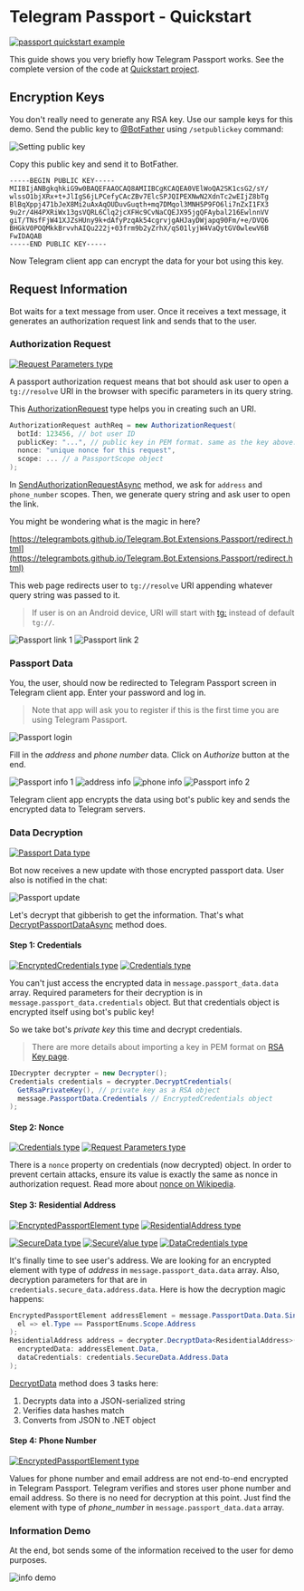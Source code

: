 # Telegram Passport - Quickstart

[![passport quickstart example](https://img.shields.io/badge/Examples-Passport_Quickstart-green.svg?style=flat-square)](https://github.com/TelegramBots/Telegram.Bot.Extensions.Passport/tree/master/src/Quickstart/Program.cs)

This guide shows you very briefly how Telegram Passport works.
See the complete version of the code at [Quickstart project].

## Encryption Keys

You don't really need to generate any RSA key. Use our sample keys for this demo.
Send the public key to [@BotFather] using `/setpublickey` command:

![Setting public key](../docs/shot-passport_botfather.jpg)

Copy this public key and send it to BotFather.

```text
-----BEGIN PUBLIC KEY-----
MIIBIjANBgkqhkiG9w0BAQEFAAOCAQ8AMIIBCgKCAQEA0VElWoQA2SK1csG2/sY/
wlssO1bjXRx+t+JlIgS6jLPCefyCAcZBv7ElcSPJQIPEXNwN2XdnTc2wEIjZ8bTg
BlBqXppj471bJeX8Mi2uAxAqOUDuvGuqth+mq7DMqol3MNH5P9FO6li7nZxI1FX3
9u2r/4H4PXRiWx13gsVQRL6Clq2jcXFHc9CvNaCQEJX95jgQFAybal216EwlnnVV
giT/TNsfFjW41XJZsHUny9k+dAfyPzqAk54cgrvjgAHJayDWjapq90Fm/+e/DVQ6
BHGkV0POQMkkBrvvhAIQu222j+03frm9b2yZrhX/qS01lyjW4VaQytGV0wlewV6B
FwIDAQAB
-----END PUBLIC KEY-----
```

Now Telegram client app can encrypt the data for your bot using this key.

## Request Information

Bot waits for a text message from user. Once it receives a text message, it generates an authorization request link
and sends that to the user.

### Authorization Request

[![Request Parameters type](https://img.shields.io/badge/Passport_API_type-Request_Parameters-blue.svg?style=flat-square)](https://core.telegram.org/passport#request-parameters)

A passport authorization request means that bot should ask user to open a
`tg://resolve` URI in the browser with specific parameters in its query string.

This [AuthorizationRequest] type helps you in creating such an URI.

```c#
AuthorizationRequest authReq = new AuthorizationRequest(
  botId: 123456, // bot user ID
  publicKey: "...", // public key in PEM format. same as the key above.
  nonce: "unique nonce for this request",
  scope: ... // a PassportScope object
);
```

In [SendAuthorizationRequestAsync] method, we ask for `address` and `phone_number` scopes.
Then, we generate query string and ask user to open the link.

You might be wondering what is the magic in here?

[https://telegrambots.github.io/Telegram.Bot.Extensions.Passport/redirect.html](https://telegrambots.github.io/Telegram.Bot.Extensions.Passport/redirect.html)

This web page redirects user to `tg://resolve` URI appending whatever query string was passed to it.

> If user is on an Android device, URI will start with [tg:] instead of default `tg://`.

![Passport link 1](../docs/shot-passport_link1.jpg)
![Passport link 2](../docs/shot-passport_link2.jpg)

### Passport Data

You, the user, should now be redirected to Telegram Passport screen in Telegram client app.
Enter your password and log in.

> Note that app will ask you to register if this is the first time you are using Telegram Passport.

![Passport login](../docs/shot-passport_login.jpg)

Fill in the _address_ and _phone number_ data. Click on _Authorize_ button at the end.

![Passport info 1](../docs/shot-passport_adress_phone1.jpg)
![address info](../docs/shot-passport_adress.jpg)
![phone info](../docs/shot-passport_phone.jpg)
![Passport info 2](../docs/shot-passport_adress_phone2.jpg)

Telegram client app encrypts the data using bot's public key and sends the encrypted data to Telegram servers.

### Data Decryption

[![Passport Data type](https://img.shields.io/badge/Bot_API_type-Passport_Data-blue.svg?style=flat-square)](https://core.telegram.org/bots/api#passportdata)

Bot now receives a new update with those encrypted passport data. User also is notified in the chat:

![Passport update](../docs/shot-passport_update.jpg)

Let's decrypt that gibberish to get the information. That's what [DecryptPassportDataAsync] method does.

#### Step 1: Credentials

[![EncryptedCredentials type](https://img.shields.io/badge/Bot_API_type-EncryptedCredentials-blue.svg?style=flat-square)](https://core.telegram.org/bots/api#encryptedcredentials)
[![Credentials type](https://img.shields.io/badge/Passport_API_type-Credentials-blue.svg?style=flat-square)](https://core.telegram.org/passport#credentials)

You can't just access the encrypted data in `message.passport_data.data` array.
Required parameters for their decryption is in `message.passport_data.credentials` object.
But that credentials object is encrypted itself using bot's public key!

So we take bot's _private key_ this time and decrypt credentials.

> There are more details about importing a key in PEM format on [RSA Key page].

```c#
IDecrypter decrypter = new Decrypter();
Credentials credentials = decrypter.DecryptCredentials(
  GetRsaPrivateKey(), // private key as a RSA object
  message.PassportData.Credentials // EncryptedCredentials object
);
```

#### Step 2: Nonce

[![Credentials type](https://img.shields.io/badge/Passport_API_type-Credentials-blue.svg?style=flat-square)](https://core.telegram.org/passport#credentials)
[![Request Parameters type](https://img.shields.io/badge/Passport_API_type-Request_Parameters-blue.svg?style=flat-square)](https://core.telegram.org/passport#request-parameters)

There is a `nonce` property on credentials (now decrypted) object.
In order to prevent certain attacks, ensure its value is exactly the same as nonce in authorization request.
Read more about [nonce on Wikipedia].

#### Step 3: Residential Address

[![EncryptedPassportElement type](https://img.shields.io/badge/Bot_API_type-EncryptedPassportElement-blue.svg?style=flat-square)](https://core.telegram.org/bots/api#encryptedpassportelement)
[![ResidentialAddress type](https://img.shields.io/badge/Passport_API_type-ResidentialAddress-blue.svg?style=flat-square)](https://core.telegram.org/passport#residentialaddress)

[![SecureData type](https://img.shields.io/badge/Passport_API_type-SecureData-blue.svg?style=flat-square)](https://core.telegram.org/passport#securedata)
[![SecureValue type](https://img.shields.io/badge/Passport_API_type-SecureValue-blue.svg?style=flat-square)](https://core.telegram.org/passport#securevalue)
[![DataCredentials type](https://img.shields.io/badge/Passport_API_type-DataCredentials-blue.svg?style=flat-square)](https://core.telegram.org/passport#datacredentials)

It's finally time to see user's address.
We are looking for an encrypted element with type of _address_ in `message.passport_data.data` array.
Also, decryption parameters for that are in `credentials.secure_data.address.data`.
Here is how the decryption magic happens:

```c#
EncryptedPassportElement addressElement = message.PassportData.Data.Single(
  el => el.Type == PassportEnums.Scope.Address
);
ResidentialAddress address = decrypter.DecryptData<ResidentialAddress>(
  encryptedData: addressElement.Data,
  dataCredentials: credentials.SecureData.Address.Data
);
```

[DecryptData] method does 3 tasks here:

1. Decrypts data into a JSON-serialized string
1. Verifies data hashes match
1. Converts from JSON to .NET object

#### Step 4: Phone Number

[![EncryptedPassportElement type](https://img.shields.io/badge/Bot_API_type-EncryptedPassportElement-blue.svg?style=flat-square)](https://core.telegram.org/bots/api#encryptedpassportelement)

Values for phone number and email address are not end-to-end encrypted in Telegram Passport.
Telegram verifies and stores user phone number and email address.
So there is no need for decryption at this point.
Just find the element with type of _phone\_number_ in `message.passport_data.data` array.

### Information Demo

At the end, bot sends some of the information received to the user for demo purposes.

![info demo](../docs/shot-passport_quickstart.jpg)

<!-- ----------- -->

[Quickstart project]: https://github.com/TelegramBots/Telegram.Bot.Extensions.Passport/tree/master/src/Quickstart
[@BotFather]: https://t.me/BotFather
[AuthorizationRequest]: https://github.com/TelegramBots/Telegram.Bot.Extensions.Passport/blob/gh-pages/redirect.html
[SendAuthorizationRequestAsync]: https://github.com/TelegramBots/Telegram.Bot.Extensions.Passport/blob/gh-pages/redirect.html
[tg:]: https://github.com/TelegramBots/Telegram.Bot.Extensions.Passport/blob/gh-pages/redirect.html
[DecryptPassportDataAsync]: https://github.com/TelegramBots/Telegram.Bot.Extensions.Passport/blob/gh-pages/redirect.html
[RSA Key page]: key.md
[nonce on Wikipedia]: https://en.wikipedia.org/wiki/Cryptographic_nonce
[DecryptData]: https://github.com/TelegramBots/Telegram.Bot.Extensions.Passport/blob/master/src/Telegram.Bot.Extensions.Passport/Decryption/IDecrypter.cs